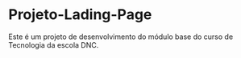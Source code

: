 # Projeto-Lading-Page
Este é um projeto de desenvolvimento do módulo base do curso de Tecnologia da escola DNC. 
